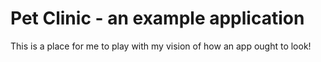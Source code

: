 Pet Clinic - an example application
===================================

This is a place for me to play with my vision of how an app ought to look!
